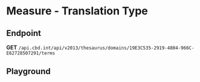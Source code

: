 <script setup>
import "../../../style.css"
import SwaggerUI from "../../../swagger/view/SwaggerUI.vue"
import swaggerJson from "../../../swagger/json/thesaurus.measure.translation-type.json";

const swaggerSpecs = [
  { json:swaggerJson, protected: false },
]
</script>

# Measure - Translation Type

## Endpoint

**GET** `/api.cbd.int/api/v2013/thesaurus/domains/19E3C535-2919-4804-966C-E62728507291/terms`

<!--@include: ../../../components/common/header-content.md-->


## Playground

<SwaggerUI :swaggerSpecs="swaggerSpecs" />